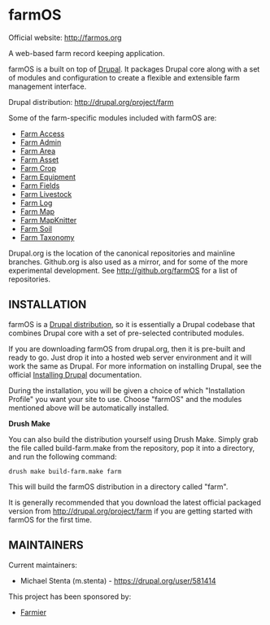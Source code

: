 farmOS
======

Official website: http://farmos.org

A web-based farm record keeping application.

farmOS is a built on top of [Drupal](http://drupal.org). It packages Drupal core
along with a set of modules and configuration to create a flexible and
extensible farm management interface.

Drupal distribution: http://drupal.org/project/farm

Some of the farm-specific modules included with farmOS are:

* [Farm Access](http://drupal.org/project/farm_access)
* [Farm Admin](http://drupal.org/project/farm_admin)
* [Farm Area](http://drupal.org/project/farm_area)
* [Farm Asset](http://drupal.org/project/farm_asset)
* [Farm Crop](http://drupal.org/project/farm_crop)
* [Farm Equipment](http://drupal.org/project/farm_equipment)
* [Farm Fields](http://drupal.org/project/farm_fields)
* [Farm Livestock](http://drupal.org/project/farm_livestock)
* [Farm Log](http://drupal.org/project/farm_log)
* [Farm Map](http://drupal.org/project/farm_map)
* [Farm MapKnitter](http://drupal.org/project/farm_mapknitter)
* [Farm Soil](http://drupal.org/project/farm_soil)
* [Farm Taxonomy](http://drupal.org/project/farm_taxonomy)

Drupal.org is the location of the canonical repositories and mainline branches.
Github.org is also used as a mirror, and for some of the more experimental
development. See http://github.org/farmOS for a list of repositories.

INSTALLATION
------------

farmOS is a [Drupal distribution](http://www.drupal.org/documentation/build/distributions),
so it is essentially a Drupal codebase that combines Drupal core with a set of
pre-selected contributed modules.

If you are downloading farmOS from drupal.org, then it is pre-built and
ready to go. Just drop it into a hosted web server environment and it will work
the same as Drupal. For more information on installing Drupal, see the official
[Installing Drupal](http://www.drupal.org/documentation/install) documentation.

During the installation, you will be given a choice of which "Installation
Profile" you want your site to use. Choose "farmOS" and the modules
mentioned above will be automatically installed.

**Drush Make**

You can also build the distribution yourself using Drush Make. Simply grab the
file called build-farm.make from the repository, pop it into a directory, and
run the following command:

    drush make build-farm.make farm

This will build the farmOS distribution in a directory called "farm".

It is generally recommended that you download the latest official packaged
version from http://drupal.org/project/farm if you are getting started with
farmOS for the first time.

MAINTAINERS
-----------

Current maintainers:
 * Michael Stenta (m.stenta) - https://drupal.org/user/581414

This project has been sponsored by:
 * [Farmier](http://farmier.com)

